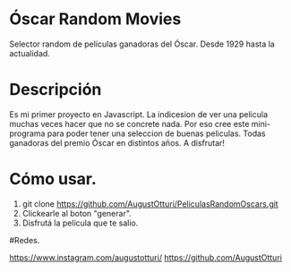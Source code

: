 # Óscar Random Movies

Selector random de películas ganadoras del Óscar. Desde 1929 hasta la actualidad.


# Descripción
Es mi primer proyecto en Javascript. La indicesion de ver una pelicula muchas veces hacer que no se concrete nada.
Por eso cree este mini-programa para poder tener una seleccion de buenas peliculas. Todas ganadoras del premio Óscar en distintos años.
A disfrutar!


# Cómo usar.
1) git clone https://github.com/AugustOtturi/PeliculasRandomOscars.git
3) Clickearle al boton "generar".
2) Disfrutá la película que te salio.

#Redes.


https://www.instagram.com/augustotturi/
https://github.com/AugustOtturi


